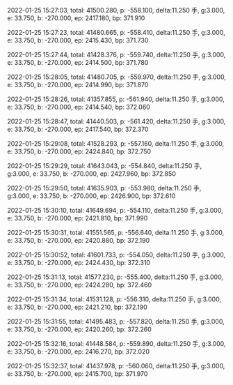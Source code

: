 2022-01-25 15:27:03, total: 41500.280, p: -558.100, delta:11.250 手, g:3.000, e: 33.750, b: -270.000, ep: 2417.180, bp: 371.910

2022-01-25 15:27:23, total: 41480.665, p: -558.410, delta:11.250 手, g:3.000, e: 33.750, b: -270.000, ep: 2415.430, bp: 371.730

2022-01-25 15:27:44, total: 41428.376, p: -559.740, delta:11.250 手, g:3.000, e: 33.750, b: -270.000, ep: 2414.500, bp: 371.780

2022-01-25 15:28:05, total: 41480.705, p: -559.970, delta:11.250 手, g:3.000, e: 33.750, b: -270.000, ep: 2414.990, bp: 371.870

2022-01-25 15:28:26, total: 41357.855, p: -561.940, delta:11.250 手, g:3.000, e: 33.750, b: -270.000, ep: 2414.540, bp: 372.060

2022-01-25 15:28:47, total: 41440.503, p: -561.420, delta:11.250 手, g:3.000, e: 33.750, b: -270.000, ep: 2417.540, bp: 372.370

2022-01-25 15:29:08, total: 41528.293, p: -557.160, delta:11.250 手, g:3.000, e: 33.750, b: -270.000, ep: 2424.840, bp: 372.750

2022-01-25 15:29:29, total: 41643.043, p: -554.840, delta:11.250 手, g:3.000, e: 33.750, b: -270.000, ep: 2427.960, bp: 372.850

2022-01-25 15:29:50, total: 41635.903, p: -553.980, delta:11.250 手, g:3.000, e: 33.750, b: -270.000, ep: 2426.900, bp: 372.610

2022-01-25 15:30:10, total: 41649.694, p: -554.110, delta:11.250 手, g:3.000, e: 33.750, b: -270.000, ep: 2421.810, bp: 371.990

2022-01-25 15:30:31, total: 41551.565, p: -556.640, delta:11.250 手, g:3.000, e: 33.750, b: -270.000, ep: 2420.880, bp: 372.190

2022-01-25 15:30:52, total: 41601.733, p: -554.050, delta:11.250 手, g:3.000, e: 33.750, b: -270.000, ep: 2424.430, bp: 372.310

2022-01-25 15:31:13, total: 41577.230, p: -555.400, delta:11.250 手, g:3.000, e: 33.750, b: -270.000, ep: 2424.280, bp: 372.460

2022-01-25 15:31:34, total: 41531.128, p: -556.310, delta:11.250 手, g:3.000, e: 33.750, b: -270.000, ep: 2421.210, bp: 372.190

2022-01-25 15:31:55, total: 41495.483, p: -557.820, delta:11.250 手, g:3.000, e: 33.750, b: -270.000, ep: 2420.260, bp: 372.260

2022-01-25 15:32:16, total: 41448.584, p: -559.890, delta:11.250 手, g:3.000, e: 33.750, b: -270.000, ep: 2416.270, bp: 372.020

2022-01-25 15:32:37, total: 41437.978, p: -560.060, delta:11.250 手, g:3.000, e: 33.750, b: -270.000, ep: 2415.700, bp: 371.970